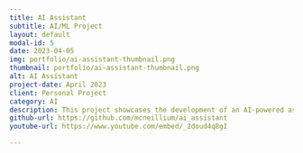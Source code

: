 ```yaml
---
title: AI Assistant
subtitle: AI/ML Project
layout: default
modal-id: 5
date: 2023-04-05
img: portfolio/ai-assistant-thumbnail.png
thumbnail: portfolio/ai-assistant-thumbnail.png
alt: AI Assistant
project-date: April 2023
client: Personal Project
category: AI
description: This project showcases the development of an AI-powered assistant that enhances productivity by automating tasks, offering intelligent recommendations, and interacting with users through natural language processing. Explore the process of fine-tuning models, integrating AI into different interfaces, and creating functional, real-world applications.
github-url: https://github.com/mcneillium/ai_assistant
youtube-url: https://www.youtube.com/embed/_2doud4q8gI

---
```

